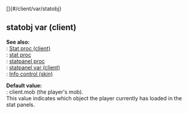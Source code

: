 []{#/client/var/statobj}    
## statobj var (client)    
**See also:**    
:   [Stat proc (client)](/ref/client/proc/Stat/Stat.md)    
:   [stat proc](/ref/proc/stat/stat.md)    
:   [statpanel proc](/ref/proc/statpanel/statpanel.md)    
:   [statpanel var (client)](/ref/client/var/statpanel/statpanel.md)    
:   [Info control (skin)](/ref/%7Bskin%7D/control/info/info.md)    
<!-- -->    
**Default value:**    
:   client.mob (the player\'s mob).    
This value indicates which object the player currently has loaded in the    
stat panels.  